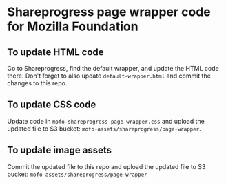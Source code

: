 # Shareprogress page wrapper code for Mozilla Foundation

## To update HTML code

Go to Shareprogress, find the default wrapper, and update the HTML code there.
Don't forget to also update `default-wrapper.html` and commit the changes to this repo.

## To update CSS code

Update code in `mofo-shareprogress-page-wrapper.css` and upload the updated file to S3 bucket: `mofo-assets/shareprogress/page-wrapper`.

## To update image assets

Commit the updated file to this repo and upload the updated file to S3 bucket: `mofo-assets/shareprogress/page-wrapper`

